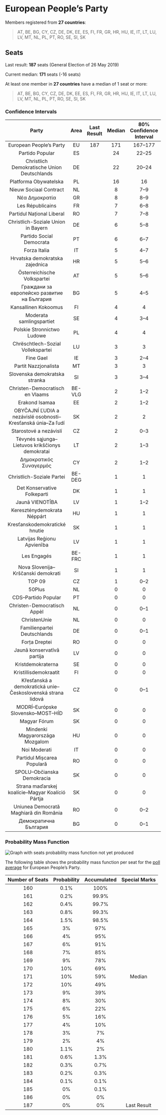 # European People’s Party

Members registered from **27 countries**:

> AT, BE, BG, CY, CZ, DE, DK, EE, ES, FI, FR, GR, HR, HU, IE, IT, LT, LU, LV, MT, NL, PL, PT, RO, SE, SI, SK

## Seats

Last result: **187** seats (General Election of 26 May 2019)

Current median: **171** seats (-16 seats)

At least one member in **27 countries** have a median of 1 seat or more:

> AT, BE, BG, CY, CZ, DE, DK, EE, ES, FI, FR, GR, HR, HU, IE, IT, LT, LU, LV, MT, NL, PL, PT, RO, SE, SI, SK

### Confidence Intervals

| Party | Area | Last Result | Median | 80% Confidence Interval | 90% Confidence Interval | 95% Confidence Interval | 99% Confidence Interval |
|:-----:|:----:|:-----------:|:------:|:-----------------------:|:-----------------------:|:-----------------------:|:-----------------------:|
| European People’s Party | EU | 187 | 171 | 167–177 | 165–178 | 164–179 | 162–182 |
| Partido Popular | ES | | 24 | 22–25 | 22–25 | 22–26 | 21–26 |
| Christlich Demokratische Union Deutschlands | DE | | 22 | 20–24 | 20–25 | 19–25 | 18–26 |
| Platforma Obywatelska | PL | | 16 | 16 | 16 | 16 | 16 |
| Nieuw Sociaal Contract | NL | | 8 | 7–9 | 6–9 | 6–9 | 6–9 |
| Νέα Δημοκρατία | GR | | 8 | 8–9 | 8–9 | 8–9 | 7–10 |
| Les Républicains | FR | | 7 | 6–8 | 6–8 | 6–9 | 5–9 |
| Partidul Național Liberal | RO | | 7 | 7–8 | 7–8 | 6–8 | 6–9 |
| Christlich-Soziale Union in Bayern | DE | | 6 | 5–8 | 5–8 | 5–8 | 5–8 |
| Partido Social Democrata | PT | | 6 | 6–7 | 5–7 | 5–8 | 5–8 |
| Forza Italia | IT | | 5 | 4–7 | 3–7 | 3–8 | 3–8 |
| Hrvatska demokratska zajednica | HR | | 5 | 5–6 | 4–6 | 4–6 | 4–6 |
| Österreichische Volkspartei | AT | | 5 | 5–6 | 5–6 | 5–6 | 4–6 |
| Граждани за европейско развитие на България | BG | | 5 | 4–5 | 4–5 | 4–6 | 4–6 |
| Kansallinen Kokoomus | FI | | 4 | 4 | 3–4 | 3–4 | 3–4 |
| Moderata samlingspartiet | SE | | 4 | 3–4 | 3–4 | 3–4 | 3–4 |
| Polskie Stronnictwo Ludowe | PL | | 4 | 4 | 4 | 4 | 4 |
| Chrëschtlech-Sozial Vollekspartei | LU | | 3 | 3 | 3 | 3 | 3 |
| Fine Gael | IE | | 3 | 2–4 | 2–5 | 2–5 | 2–5 |
| Partit Nazzjonalista | MT | | 3 | 3 | 3 | 3 | 3 |
| Slovenska demokratska stranka | SI | | 3 | 3–4 | 3–4 | 3–4 | 3–4 |
| Christen-Democratisch en Vlaams | BE-VLG | | 2 | 1–2 | 1–2 | 1–2 | 1–2 |
| Erakond Isamaa | EE | | 2 | 1–2 | 1–2 | 1–2 | 1–2 |
| OBYČAJNÍ ĽUDIA a nezávislé osobnosti–Kresťanská únia–Za ľudí | SK | | 2 | 2 | 2 | 2 | 2 |
| Starostové a nezávislí | CZ | | 2 | 0–3 | 0–3 | 0–3 | 0–3 |
| Tėvynės sąjunga–Lietuvos krikščionys demokratai | LT | | 2 | 1–3 | 1–3 | 1–3 | 1–3 |
| Δημοκρατικός Συναγερμός | CY | | 2 | 1–2 | 1–2 | 1–2 | 1–2 |
| Christlich-Soziale Partei | BE-DEG | | 1 | 1 | 1 | 1 | 1 |
| Det Konservative Folkeparti | DK | | 1 | 1 | 1 | 1 | 0–1 |
| Jaunā VIENOTĪBA | LV | | 1 | 1–2 | 1–2 | 1–2 | 1–2 |
| Kereszténydemokrata Néppárt | HU | | 1 | 1 | 1–2 | 1–2 | 1–2 |
| Kresťanskodemokratické hnutie | SK | | 1 | 1 | 1 | 1 | 1 |
| Latvijas Reģionu Apvienība | LV | | 1 | 1 | 1 | 1 | 1 |
| Les Engagés | BE-FRC | | 1 | 1 | 1 | 0–1 | 0–1 |
| Nova Slovenija–Krščanski demokrati | SI | | 1 | 1 | 1 | 1 | 0–1 |
| TOP 09 | CZ | | 1 | 0–2 | 0–2 | 0–2 | 0–2 |
| 50Plus | NL | | 0 | 0 | 0 | 0 | 0 |
| CDS–Partido Popular | PT | | 0 | 0 | 0 | 0–1 | 0–1 |
| Christen-Democratisch Appèl | NL | | 0 | 0–1 | 0–1 | 0–1 | 0–1 |
| ChristenUnie | NL | | 0 | 0 | 0 | 0 | 0–1 |
| Familienpartei Deutschlands | DE | | 0 | 0–1 | 0–1 | 0–1 | 0–1 |
| Forța Dreptei | RO | | 0 | 0 | 0 | 0 | 0 |
| Jaunā konservatīvā partija | LV | | 0 | 0 | 0 | 0 | 0 |
| Kristdemokraterna | SE | | 0 | 0 | 0 | 0 | 0 |
| Kristillisdemokraatit | FI | | 0 | 0 | 0 | 0 | 0–1 |
| Křesťanská a demokratická unie–Československá strana lidová | CZ | | 0 | 0–1 | 0–1 | 0–1 | 0–2 |
| MODRÍ–Európske Slovensko–MOST–HÍD | SK | | 0 | 0 | 0 | 0 | 0 |
| Magyar Fórum | SK | | 0 | 0 | 0 | 0 | 0 |
| Mindenki Magyarországa Mozgalom | HU | | 0 | 0 | 0–1 | 0–1 | 0–1 |
| Noi Moderati | IT | | 0 | 0 | 0 | 0 | 0 |
| Partidul Mișcarea Populară | RO | | 0 | 0 | 0 | 0 | 0–2 |
| SPOLU–Občianska Demokracia | SK | | 0 | 0 | 0 | 0 | 0 |
| Strana maďarskej koalície–Magyar Koalíció Pártja | SK | | 0 | 0 | 0 | 0 | 0 |
| Uniunea Democrată Maghiară din România | RO | | 0 | 0–2 | 0–2 | 0–2 | 0–2 |
| Демократична България | BG | | 0 | 0–1 | 0–1 | 0–1 | 0–1 |

### Probability Mass Function

![Graph with seats probability mass function not yet produced](average-2023-11-30-seats-pmf-europeanpeople’sparty.png "Seats Probability Mass Function")

The following table shows the probability mass function per seat for the [poll average](average-2023-11-30.html) for European People’s Party.

| Number of Seats | Probability | Accumulated | Special Marks |
|:---------------:|:-----------:|:-----------:|:-------------:|
| 160 | 0.1% | 100% |  |
| 161 | 0.2% | 99.9% |  |
| 162 | 0.4% | 99.7% |  |
| 163 | 0.8% | 99.3% |  |
| 164 | 1.5% | 98.5% |  |
| 165 | 3% | 97% |  |
| 166 | 4% | 95% |  |
| 167 | 6% | 91% |  |
| 168 | 7% | 85% |  |
| 169 | 9% | 78% |  |
| 170 | 10% | 69% |  |
| 171 | 10% | 59% | Median |
| 172 | 10% | 49% |  |
| 173 | 9% | 39% |  |
| 174 | 8% | 30% |  |
| 175 | 6% | 22% |  |
| 176 | 5% | 16% |  |
| 177 | 4% | 10% |  |
| 178 | 3% | 7% |  |
| 179 | 2% | 4% |  |
| 180 | 1.1% | 2% |  |
| 181 | 0.6% | 1.3% |  |
| 182 | 0.3% | 0.7% |  |
| 183 | 0.2% | 0.3% |  |
| 184 | 0.1% | 0.1% |  |
| 185 | 0% | 0.1% |  |
| 186 | 0% | 0% |  |
| 187 | 0% | 0% | Last Result |


